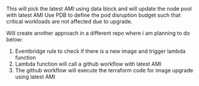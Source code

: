This will pick the latest AMI using data block and will update the node pool with latest AMI
Use PDB to define the pod disruption budget such that critical workloads are not affected due to upgrade.

Will create another approach in a different repo where i am planning to do below:

1. Eventbridge rule to check if there is a new image and trigger lambda function
2. Lambda function will call a github workflow with latest AMI
3. The github workflow will execute the terraform code for image upgrade using latest AMI

